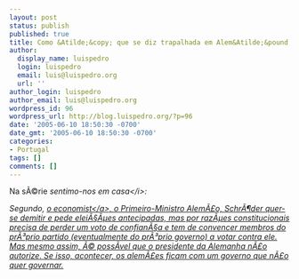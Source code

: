 ```yaml
---
layout: post
status: publish
published: true
title: Como &Atilde;&copy; que se diz trapalhada em Alem&Atilde;&pound;o?
author:
  display_name: luispedro
  login: luispedro
  email: luis@luispedro.org
  url: ''
author_login: luispedro
author_email: luis@luispedro.org
wordpress_id: 96
wordpress_url: http://blog.luispedro.org/?p=96
date: '2005-06-10 18:50:30 -0700'
date_gmt: '2005-06-10 18:50:30 -0700'
categories:
- Portugal
tags: []
comments: []
---
```

<p>Na s&Atilde;&copy;rie <i>sentimo-nos em casa<&#47;i>:</p>
<p>Segundo, <a href="http:&#47;&#47;www.economist.com&#47;printedition&#47;displayStory.cfm?Story_ID=4064101">o economist<&#47;a>, o Primeiro-Ministro Alem&Atilde;&pound;o, Schr&Atilde;&para;der quer-se demitir e pede elei&Atilde;&sect;&Atilde;&micro;es antecipadas, mas por raz&Atilde;&micro;es constitucionais precisa de perder um voto de confian&Atilde;&sect;a e tem de convencer membros do pr&Atilde;&sup3;prio partido (eventualmente do pr&Atilde;&sup3;prio governo) a votar contra ele. Mas mesmo assim, &Atilde;&copy; poss&Atilde;&shy;vel que o presidente da Alemanha n&Atilde;&pound;o autorize. Se isso, acontecer, os alem&Atilde;&pound;es ficam com um governo que n&Atilde;&pound;o quer governar.</p>
